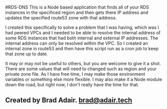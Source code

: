 #RDS-DNS
This is a Node based application that finds all of your RDS instances in the
specificed region and then gets there IP address and updates the specified route53
zone with that address.

I created this specifically to solve a problem that I was having, which was I had
peered VPCs and I needed to be able to resolve the internal address of some RDS
instances that had both internal and external IP addresses. The internal address
can only be resolved within the VPC. So I created an internal zone in route53 and then
have this script run as a cron job to keep that zone up to date.

It may or may not be useful to others, but you are welcome to give it a shot. There are
some values that will need to changed such as region and your private zone file.
As I have free time, I may make those environment variables or something else more
flexible. I may also make it a Node module down the road, but right now, I don't really
have the time for that.

## Created by Brad Adair. brad@adair.tech
